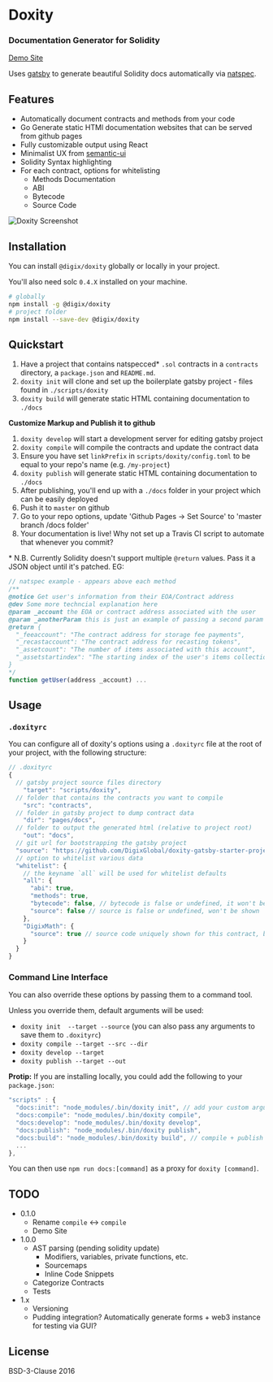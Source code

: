 # Doxity

### Documentation Generator for Solidity

[Demo Site](https://hitchcott.github.io/doxity-demo/docs/MetaCoin/)

Uses [gatsby](https://github.com/gatsbyjs/gatsby) to generate beautiful Solidity docs automatically via [natspec](https://github.com/ethereum/wiki/wiki/Ethereum-Natural-Specification-Format).

## Features

* Automatically document contracts and methods from your code
* Go Generate static HTMl documentation websites that can be served from github pages
* Fully customizable output using React
* Minimalist UX from [semantic-ui](https://github.com/Semantic-Org/Semantic-UI-React)
* Solidity Syntax highlighting
* For each contract, options for whitelisting
  * Methods Documentation
  * ABI
  * Bytecode
  * Source Code

![Doxity Screenshot](http://i.imgur.com/4ojFGfs.png)

## Installation

You can install `@digix/doxity` globally or locally in your project.

You'll also need solc `0.4.X` installed on your machine.

```bash
# globally
npm install -g @digix/doxity
# project folder
npm install --save-dev @digix/doxity
```

## Quickstart

1. Have a project that contains natspecced* `.sol` contracts in a `contracts` directory, a `package.json` and `README.md`.
1. `doxity init` will clone and set up the boilerplate gatsby project - files found in `./scripts/doxity`
1. `doxity build` will generate static HTML containing documentation to `./docs`

**Customize Markup and Publish it to github**

1. `doxity develop` will start a development server for editing gatsby project
1. `doxity compile` will compile the contracts and update the contract data
1. Ensure you have set `linkPrefix` in `scripts/doxity/config.toml` to be equal to your repo's name (e.g. `/my-project`)
1. `doxity publish` will generate static HTML containing documentation to `./docs`
1. After publishing, you'll end up with a `./docs` folder in your project which can be easily deployed
1. Push it to `master` on github
1. Go to your repo options, update 'Github Pages -> Set Source' to 'master branch /docs folder'
1. Your documentation is live! Why not set up a Travis CI script to automate that whenever you commit?

\* N.B. Currently Solidity doesn't support multiple `@return` values. Pass it a JSON object until it's patched. EG:

```javascript
// natspec example - appears above each method
/**
@notice Get user's information from their EOA/Contract address
@dev Some more techncial explanation here
@param _account the EOA or contract address associated with the user
@param _anotherParam this is just an example of passing a second param
@return {
  "_feeaccount": "The contract address for storage fee payments",
  "_recastaccount": "The contract address for recasting tokens",
  "_assetcount": "The number of items associated with this account",
  "_assetstartindex": "The starting index of the user's items collection"
}
*/
function getUser(address _account) ...
```

## Usage

### `.doxityrc`

You can configure all of doxity's options using a `.doxityrc` file at the root of your project, with the following structure:

```javascript
// .doxityrc
{
  // gatsby project source files directory
	"target": "scripts/doxity",
  // folder that contains the contracts you want to compile
	"src": "contracts",
  // folder in gatsby project to dump contract data
	"dir": "pages/docs",
  // folder to output the generated html (relative to project root)
	"out": "docs",
  // git url for bootstrapping the gatsby project
  "source": "https://github.com/DigixGlobal/doxity-gatsby-starter-project.git",
  // option to whitelist various data
  "whitelist": {
    // the keyname `all` will be used for whitelist defaults
    "all": {
      "abi": true,
      "methods": true,
      "bytecode": false, // bytecode is false or undefined, it won't be shown
      "source": false // source is false or undefined, won't be shown
    },
    "DigixMath": {
      "source": true // source code uniquely shown for this contract, bytecode still hidden
    }
  }
}
```

### Command Line Interface

You can also override these options by passing them to a command tool.

Unless you override them, default arguments will be used:

- `doxity init  --target --source` (you can also pass any arguments to save them to `.doxityrc`)
- `doxity compile --target --src --dir`
- `doxity develop --target`
- `doxity publish --target --out`

**Protip:** If you are installing locally, you could add the following to your `package.json`:

```javascript
"scripts" : {
  "docs:init": "node_modules/.bin/doxity init", // add your custom arguments (see API below)
  "docs:compile": "node_modules/.bin/doxity compile",
  "docs:develop": "node_modules/.bin/doxity develop",
  "docs:publish": "node_modules/.bin/doxity publish",
  "docs:build": "node_modules/.bin/doxity build", // compile + publish
  ...
},
```

You can then use `npm run docs:[command]` as a proxy for `doxity [command]`.

## TODO

* 0.1.0
  * Rename `compile` <-> `compile`
  * Demo Site
* 1.0.0
  * AST parsing (pending solidity update)
    * Modifiers, variables, private functions, etc.
    * Sourcemaps
    * Inline Code Snippets
  * Categorize Contracts
  * Tests
* 1.x
  * Versioning
  * Pudding integration? Automatically generate forms + web3 instance for testing via GUI?

## License

BSD-3-Clause 2016
